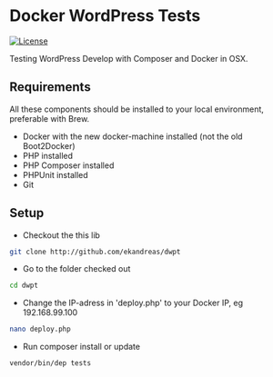 # Docker WordPress Tests
[![License](https://img.shields.io/badge/license-MIT-blue.svg)](https://packagist.org/packages/ekandreas/bladerunner)

Testing WordPress Develop with Composer and Docker in OSX.

## Requirements
All these components should be installed to your local environment, preferable with Brew.
* Docker with the new docker-machine installed (not the old Boot2Docker)
* PHP installed
* PHP Composer installed
* PHPUnit installed
* Git

## Setup
* Checkout the this lib
```bash
git clone http://github.com/ekandreas/dwpt
```

* Go to the folder checked out
```bash
cd dwpt
```

* Change the IP-adress in 'deploy.php' to your Docker IP, eg 192.168.99.100
```bash
nano deploy.php
```

* Run composer install or update
```bash
vendor/bin/dep tests
```
